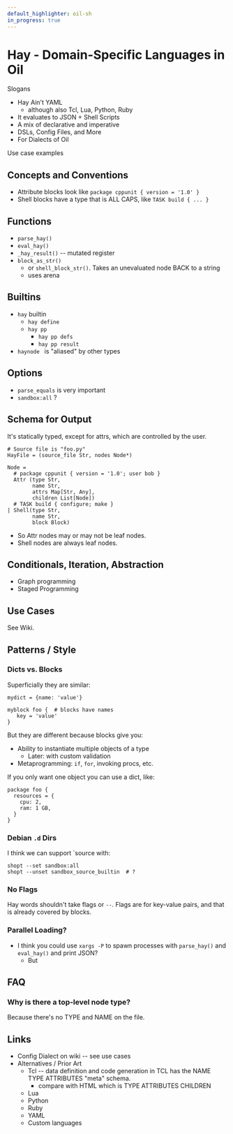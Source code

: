 ```yaml
---
default_highlighter: oil-sh
in_progress: true
---
```


Hay - Domain-Specific Languages in Oil
=====================================

Slogans

- Hay Ain't YAML
  - although also Tcl, Lua, Python, Ruby
- It evaluates to JSON + Shell Scripts
- A mix of declarative and imperative
- DSLs, Config Files, and More
- For Dialects of Oil

Use case examples


<!-- cmark.py expands this -->
<div id="toc">
</div>

## Concepts and Conventions

- Attribute blocks look like `package cppunit { version = '1.0' }`
- Shell blocks have a type that is ALL CAPS, like `TASK build { ... }`

## Functions

- `parse_hay()`
- `eval_hay()`
- `_hay_result()`  -- mutated register
- `block_as_str()`
  - or `shell_block_str()`.  Takes an unevaluated node BACK to a string
  - uses arena

## Builtins

- `hay` builtin
  - `hay define`
  - `hay pp`
    - `hay pp defs`
    - `hay pp result`
- `haynode ` is "aliased" by other types

## Options

- `parse_equals` is very important
- `sandbox:all` ?

## Schema for Output

It's statically typed, except for attrs, which are controlled by the user.

    # Source file is "foo.py"
    HayFile = (source_file Str, nodes Node*)

    Node =
      # package cppunit { version = '1.0'; user bob }
      Attr (type Str,
            name Str,
            attrs Map[Str, Any],
            children List[Node])
      # TASK build { configure; make }
    | Shell(type Str,
            name Str,
            block Block)


- So Attr nodes may or may not be leaf nodes.
- Shell nodes are always leaf nodes.

## Conditionals, Iteration, Abstraction

- Graph programming
- Staged Programming

## Use Cases

See Wiki.

## Patterns / Style

### Dicts vs. Blocks

Superficially they are similar:

    mydict = {name: 'value'}

    myblock foo {  # blocks have names
       key = 'value'
    }

But they are different because blocks give you:

- Ability to instantiate multiple objects of a type
  - Later: with custom validation
- Metaprogramming: `if`, `for`, invoking procs, etc.

If you only want one object you can use a dict, like:

    package foo {
      resources = {
        cpu: 2,
        ram: 1 GB,
      }
    }

### Debian `.d` Dirs

I think we can support `source with:


    shopt --set sandbox:all
    shopt --unset sandbox_source_builtin  # ?

### No Flags

Hay words shouldn't take flags or `--`.  Flags are for key-value pairs, and
that is already covered by blocks.


### Parallel Loading?

- I think you could use `xargs -P` to spawn processes with `parse_hay()` and
  `eval_hay()` and print JSON?
  - But

## FAQ

### Why is there a top-level node type?

Because there's no TYPE and NAME on the file.


## Links

- Config Dialect on wiki -- see use cases
- Alternatives / Prior Art
  - Tcl   -- data definition and code generation in TCL has the NAME TYPE
    ATTRIBUTES "meta" schema.
    - compare with HTML which is TYPE ATTRIBUTES CHILDREN
  - Lua
  - Python
  - Ruby
  - YAML
  - Custom languages

